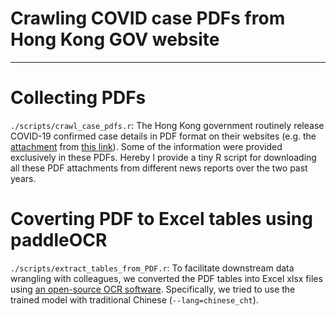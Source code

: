 # Crawling COVID case PDFs from Hong Kong GOV website

---

# Collecting PDFs
`./scripts/crawl_case_pdfs.r`:
The Hong Kong government routinely release COVID-19 confirmed case details in PDF format on their websites (e.g. the [attachment](https://gia.info.gov.hk/general/202004/06/P2020040600581_339292_1_1586174015449.pdf) from [this link](https://www.info.gov.hk/gia/general/202004/06/P2020040600581.htm)).
Some of the information were provided exclusively in these PDFs. Hereby I provide a tiny R script for downloading all these PDF attachments from different news reports over the two past years.

# Coverting PDF to Excel tables using paddleOCR
`./scripts/extract_tables_from_PDF.r`:
To facilitate downstream data wrangling with colleagues, we converted the PDF tables into Excel xlsx files using [an open-source OCR software](https://github.com/PaddlePaddle/PaddleOCR/). Specifically, we tried to use the trained model with traditional Chinese (`--lang=chinese_cht`).

